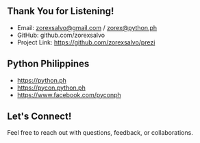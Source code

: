 ## Thank You for Listening!

- Email: zorexsalvo@gmail.com / zorex@python.ph
- GitHub: github.com/zorexsalvo
- Project Link: https://github.com/zorexsalvo/prezi

## Python Philippines
- https://python.ph
- https://pycon.python.ph
- https://www.facebook.com/pyconph

## Let's Connect!

Feel free to reach out with questions, feedback, or collaborations.

